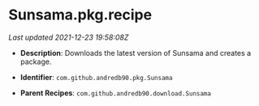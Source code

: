 # Sunsama.pkg.recipe

_Last updated 2021-12-23 19:58:08Z_

- **Description**: Downloads the latest version of Sunsama and creates a package.

- **Identifier**: `com.github.andredb90.pkg.Sunsama`

- **Parent Recipes**: `com.github.andredb90.download.Sunsama`